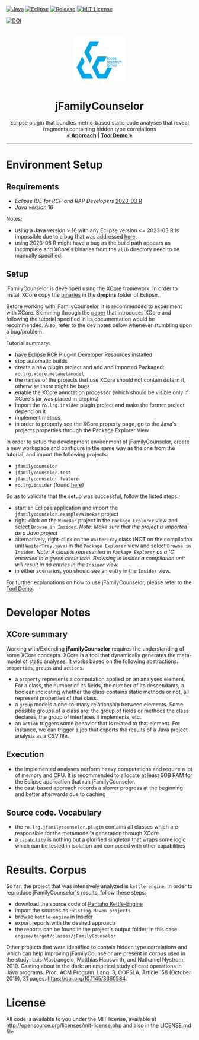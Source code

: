 <a name="readme-top"></a>

[![Java][java-shield]][java-url]
[![Eclipse][eclipse-shield]][eclipse-url]
[![Release][release-shield]][release-url]
[![MIT License][license-shield]][license-url]

[![DOI](https://zenodo.org/badge/DOI/10.5281/zenodo.7027355.svg)](https://doi.org/10.5281/zenodo.7027355)


[java-shield]: https://img.shields.io/badge/Java-ED8B00?style=for-the-badge&logo=java&logoColor=white
[java-url]: https://www.java.com/en/

[eclipse-shield]: https://img.shields.io/badge/Eclipse-2C2255?style=for-the-badge&logo=eclipse&logoColor=white
[eclipse-url]: https://www.eclipse.org/

[release-shield]: https://img.shields.io/github/v/release/SourceCodeCodex/jFamilyCounselor?style=for-the-badge
[release-url]: https://github.com/SourceCodeCodex/jFamilyCounselor/releases

[license-shield]: https://img.shields.io/github/license/othneildrew/Best-README-Template.svg?style=for-the-badge
[license-url]: https://github.com/SourceCodeCodex/jFamilyCounselor/blob/main/LICENSE.md


<!-- PROJECT LOGO -->
<br />
<div align="center">
  <a href="http://loose.cs.upt.ro/index.php">
    <img src="docs/images/LRGLogo.png" alt="Logo">
  </a>

  <h1 align="center">jFamilyCounselor</h1>

  <p align="center">
    Eclipse plugin that bundles metric-based static code analyses that reveal fragments containing hidden type correlations
    <br />
    <a href="docs/approach.pdf"><strong>« Approach</strong></a> |
    <a href="docs/tool.pdf"><strong>Tool Demo »</strong></a>
    <br />
    <hr />
  </p>
</div>

<!-- ENVIRONMENT SETUP -->
# Environment Setup

## Requirements

* *Eclipse IDE for RCP and RAP Developers* [2023-03 R](https://www.eclipse.org/downloads/packages/release/2023-03/r/eclipse-ide-rcp-and-rap-developers) 
* *Java version* 16

Notes:
- using a Java version > 16 with any Eclipse version <= 2023-03 R is impossible due to a bug that was addressed [here](https://github.com/eclipse-jdt/eclipse.jdt.core/issues/962).
- using 2023-06 R might have a bug as the build path appears as incomplete and XCore's binaries from the ``/lib`` directory need to be manually specified.

## Setup

jFamilyCounselor is developed using the [XCore](https://github.com/SourceCodeCodex/XCore) framework. In order to install XCore copy the [binaries](https://github.com/SourceCodeCodex/XCore/tree/master/latest) in the **dropins** folder of Eclipse. 

Before working with jFamilyCounselor, it is recommended to experiment with XCore. Skimming through the [paper](https://doi.org/10.1109/SANER.2017.7884654) that introduces XCore and following the tutorial specified in its documentation would be recommended. Also, refer to the dev notes below whenever stumbling upon a bug/problem.

Tutorial summary:
- have Eclipse RCP Plug-in Developer Resources installed
- stop automatic builds
- create a new plugin project and add and Imported Packaged: ``ro.lrg.xcore.metametamodel``
- the names of the projects that use XCore should not contain dots in it, otherwise there might be bugs
- enable the XCore annotation processor (which should be visible only if XCore's jar was placed in dropins)
- import the ``ro.lrg.insider`` plugin project and make the former project depend on it 
- implement metrics
- in order to properly see the XCore property page, go to the Java's projects properties through the Package Explorer View

In order to setup the development environment of jFamilyCounselor, create a new workspace and configure in the same way as the one from the tutorial, and import the following projects:
- ``jfamilycounselor``
- ``jfamilycounselor.test``
- ``jfamilycounselor.feature``
- ``ro.lrg.insider`` (found [here](https://github.com/SourceCodeCodex/XCore))

So as to validate that the setup was successful, follow the listed steps:

- start an Eclipse application and import the `jfamilycounselor.example/WineBar` project
- right-click on the `WineBar` project in the `Package Explorer` view and select `Browse in Insider`. _Note: Make sure that the project is imported as a Java project_
- alternatively, right-click on the `WaiterTray` class (NOT on the compilation unit `WaiterTray.java`) in the `Package Explorer` view and select `Browse in Insider`. _Note: A class is represented in `Package Explorer` as a 'C' encircled in a green circle icon. Browsing in Insider a compilation unit will result in no entries in the `Insider` view._
- in either scenarios, you should see an entry in the `Insider` view.

For further explanations on how to use jFamilyCounselor, please refer to the [Tool Demo](docs/tool.pdf).

# Developer Notes

## XCore summary

Working with/Extending  **jFamilyCounselor** requires the understanding of some XCore concepts. XCore is a tool that dynamically generates the meta-model of static analyses. It works based on the following abstractions: `properties`, `groups` and `actions`. 

- a `property` represents a computation applied on an analysed element. For a class, the number of its fields, the number of its descendants, a boolean indicating whether the class contains static methods or not, all represent properties of that class.
- a `group` models a one-to-many relationship between elements. Some possible groups of a class are: the group of fields or methods the class declares, the group of interfaces it implements, etc.
- an `action` triggers some behavior that is related to that element. For instance, we can trigger a job that exports the results of a Java project analysis as a CSV file.

## Execution

- the implemented analyses perform heavy computations and require a lot of memory and CPU. It is recommended to allocate at least 6GB RAM for the Eclipse application that run jFamilyCounselor.
- the cast-based approach records a slower progress at the beginning and better afterwards due to caching

## Source code. Vocabulary

- the ``ro.lrg.jfamilycounselor.plugin`` contains all classes which are responsible for the metamodel's generation through XCore
- a ``capability`` is nothing but a glorified singleton that wraps some logic which can be tested in isolation and composed with other capabilities

<!-- RESULTS & CORPUS -->
# Results. Corpus

So far, the project that was intensively analyzed is ``kettle-engine``. In order to reproduce jFamilyCounselor's results, follow these steps:

- download the source code of [Pentaho Kettle-Engine](https://github.com/pentaho/pentaho-kettle/tree/1984dc13e773e7f12eb82e771a5ac8cdf86905e6)
- import the sources as `Existing Maven projects`
- browse `kettle-engine` in Insider
- export reports with the desired approach
- the reports can be found in the project's output folder; in this case `engine/target/classes/jFamilyCounselor`

Other projects that were identified to contain hidden type correlations and which can help improving jFamilyCounselor are present in corpus used in the study: Luis Mastrangelo, Matthias Hauswirth, and Nathaniel Nystrom. 2019. Casting about in the dark: an empirical study of cast operations in Java programs. Proc. ACM Program. Lang. 3, OOPSLA, Article 158 (October 2019), 31 pages. https://doi.org/10.1145/3360584.

<!-- LICENSE -->
# License

All code is available to you under the MIT license, available at http://opensource.org/licenses/mit-license.php and also in the [LICENSE.md](LICENSE.md) file

